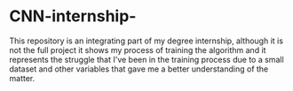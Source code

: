 # CNN-internship-
This repository is an integrating part of my degree internship, although it is not the full project it shows my process of training the algorithm and it represents the struggle that I've been in the training process due to a small dataset and other variables that gave me a better understanding of the matter.
